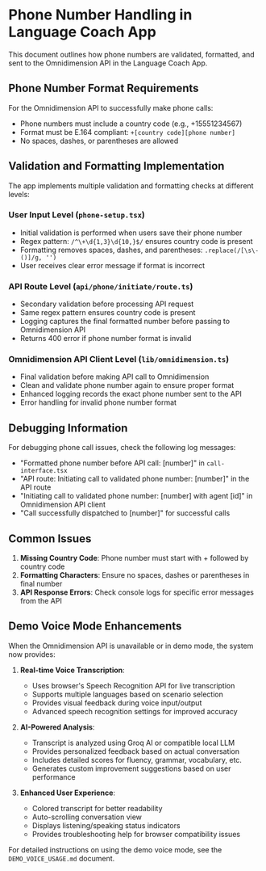 # Phone Number Handling in Language Coach App

This document outlines how phone numbers are validated, formatted, and sent to the Omnidimension API in the Language Coach App.

## Phone Number Format Requirements

For the Omnidimension API to successfully make phone calls:
- Phone numbers must include a country code (e.g., +15551234567)
- Format must be E.164 compliant: `+[country code][phone number]`
- No spaces, dashes, or parentheses are allowed

## Validation and Formatting Implementation

The app implements multiple validation and formatting checks at different levels:

### User Input Level (`phone-setup.tsx`)
- Initial validation is performed when users save their phone number
- Regex pattern: `/^\+\d{1,3}\d{10,}$/` ensures country code is present
- Formatting removes spaces, dashes, and parentheses: `.replace(/[\s\-()]/g, '')`
- User receives clear error message if format is incorrect

### API Route Level (`api/phone/initiate/route.ts`)
- Secondary validation before processing API request
- Same regex pattern ensures country code is present
- Logging captures the final formatted number before passing to Omnidimension API
- Returns 400 error if phone number format is invalid

### Omnidimension API Client Level (`lib/omnidimension.ts`)
- Final validation before making API call to Omnidimension
- Clean and validate phone number again to ensure proper format
- Enhanced logging records the exact phone number sent to the API
- Error handling for invalid phone number format

## Debugging Information

For debugging phone call issues, check the following log messages:
- "Formatted phone number before API call: [number]" in `call-interface.tsx`
- "API route: Initiating call to validated phone number: [number]" in the API route
- "Initiating call to validated phone number: [number] with agent [id]" in Omnidimension API client
- "Call successfully dispatched to [number]" for successful calls

## Common Issues

1. **Missing Country Code**: Phone number must start with + followed by country code
2. **Formatting Characters**: Ensure no spaces, dashes or parentheses in final number
3. **API Response Errors**: Check console logs for specific error messages from the API

## Demo Voice Mode Enhancements

When the Omnidimension API is unavailable or in demo mode, the system now provides:

1. **Real-time Voice Transcription**:
   - Uses browser's Speech Recognition API for live transcription
   - Supports multiple languages based on scenario selection
   - Provides visual feedback during voice input/output
   - Advanced speech recognition settings for improved accuracy

2. **AI-Powered Analysis**:
   - Transcript is analyzed using Groq AI or compatible local LLM
   - Provides personalized feedback based on actual conversation
   - Includes detailed scores for fluency, grammar, vocabulary, etc.
   - Generates custom improvement suggestions based on user performance

3. **Enhanced User Experience**:
   - Colored transcript for better readability
   - Auto-scrolling conversation view
   - Displays listening/speaking status indicators
   - Provides troubleshooting help for browser compatibility issues

For detailed instructions on using the demo voice mode, see the `DEMO_VOICE_USAGE.md` document.
